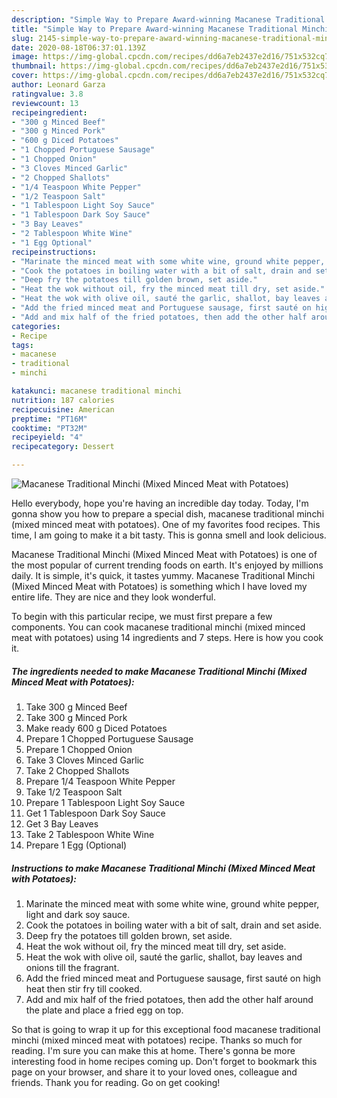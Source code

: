 ```yaml
---
description: "Simple Way to Prepare Award-winning Macanese Traditional Minchi (Mixed Minced Meat with Potatoes)"
title: "Simple Way to Prepare Award-winning Macanese Traditional Minchi (Mixed Minced Meat with Potatoes)"
slug: 2145-simple-way-to-prepare-award-winning-macanese-traditional-minchi-mixed-minced-meat-with-potatoes
date: 2020-08-18T06:37:01.139Z
image: https://img-global.cpcdn.com/recipes/dd6a7eb2437e2d16/751x532cq70/macanese-traditional-minchi-mixed-minced-meat-with-potatoes-recipe-main-photo.jpg
thumbnail: https://img-global.cpcdn.com/recipes/dd6a7eb2437e2d16/751x532cq70/macanese-traditional-minchi-mixed-minced-meat-with-potatoes-recipe-main-photo.jpg
cover: https://img-global.cpcdn.com/recipes/dd6a7eb2437e2d16/751x532cq70/macanese-traditional-minchi-mixed-minced-meat-with-potatoes-recipe-main-photo.jpg
author: Leonard Garza
ratingvalue: 3.8
reviewcount: 13
recipeingredient:
- "300 g Minced Beef"
- "300 g Minced Pork"
- "600 g Diced Potatoes"
- "1 Chopped Portuguese Sausage"
- "1 Chopped Onion"
- "3 Cloves Minced Garlic"
- "2 Chopped Shallots"
- "1/4 Teaspoon White Pepper"
- "1/2 Teaspoon Salt"
- "1 Tablespoon Light Soy Sauce"
- "1 Tablespoon Dark Soy Sauce"
- "3 Bay Leaves"
- "2 Tablespoon White Wine"
- "1 Egg Optional"
recipeinstructions:
- "Marinate the minced meat with some white wine, ground white pepper, light and dark soy sauce."
- "Cook the potatoes in boiling water with a bit of salt, drain and set aside."
- "Deep fry the potatoes till golden brown, set aside."
- "Heat the wok without oil, fry the minced meat till dry, set aside."
- "Heat the wok with olive oil, sauté the garlic, shallot, bay leaves and onions till the fragrant."
- "Add the fried minced meat and Portuguese sausage, first sauté on high heat then stir fry till cooked."
- "Add and mix half of the fried potatoes, then add the other half around the plate and place a fried egg on top."
categories:
- Recipe
tags:
- macanese
- traditional
- minchi

katakunci: macanese traditional minchi 
nutrition: 187 calories
recipecuisine: American
preptime: "PT16M"
cooktime: "PT32M"
recipeyield: "4"
recipecategory: Dessert

---
```



![Macanese Traditional Minchi (Mixed Minced Meat with Potatoes)](https://img-global.cpcdn.com/recipes/dd6a7eb2437e2d16/751x532cq70/macanese-traditional-minchi-mixed-minced-meat-with-potatoes-recipe-main-photo.jpg)

Hello everybody, hope you're having an incredible day today. Today, I'm gonna show you how to prepare a special dish, macanese traditional minchi (mixed minced meat with potatoes). One of my favorites food recipes. This time, I am going to make it a bit tasty. This is gonna smell and look delicious.



Macanese Traditional Minchi (Mixed Minced Meat with Potatoes) is one of the most popular of current trending foods on earth. It's enjoyed by millions daily. It is simple, it's quick, it tastes yummy. Macanese Traditional Minchi (Mixed Minced Meat with Potatoes) is something which I have loved my entire life. They are nice and they look wonderful.


To begin with this particular recipe, we must first prepare a few components. You can cook macanese traditional minchi (mixed minced meat with potatoes) using 14 ingredients and 7 steps. Here is how you cook it.

<!--inarticleads1-->

##### The ingredients needed to make Macanese Traditional Minchi (Mixed Minced Meat with Potatoes):

1. Take 300 g Minced Beef
1. Take 300 g Minced Pork
1. Make ready 600 g Diced Potatoes
1. Prepare 1 Chopped Portuguese Sausage
1. Prepare 1 Chopped Onion
1. Take 3 Cloves Minced Garlic
1. Take 2 Chopped Shallots
1. Prepare 1/4 Teaspoon White Pepper
1. Take 1/2 Teaspoon Salt
1. Prepare 1 Tablespoon Light Soy Sauce
1. Get 1 Tablespoon Dark Soy Sauce
1. Get 3 Bay Leaves
1. Take 2 Tablespoon White Wine
1. Prepare 1 Egg (Optional)




<!--inarticleads2-->

##### Instructions to make Macanese Traditional Minchi (Mixed Minced Meat with Potatoes):

1. Marinate the minced meat with some white wine, ground white pepper, light and dark soy sauce.
1. Cook the potatoes in boiling water with a bit of salt, drain and set aside.
1. Deep fry the potatoes till golden brown, set aside.
1. Heat the wok without oil, fry the minced meat till dry, set aside.
1. Heat the wok with olive oil, sauté the garlic, shallot, bay leaves and onions till the fragrant.
1. Add the fried minced meat and Portuguese sausage, first sauté on high heat then stir fry till cooked.
1. Add and mix half of the fried potatoes, then add the other half around the plate and place a fried egg on top.




So that is going to wrap it up for this exceptional food macanese traditional minchi (mixed minced meat with potatoes) recipe. Thanks so much for reading. I'm sure you can make this at home. There's gonna be more interesting food in home recipes coming up. Don't forget to bookmark this page on your browser, and share it to your loved ones, colleague and friends. Thank you for reading. Go on get cooking!
